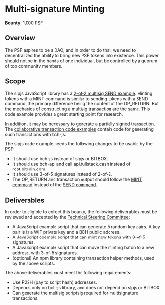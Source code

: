 # Multi-signature Minting

**Bounty**: 1,000 PSF

## Overview

The PSF aspires to be a DAO, and in order to do that, we need to decentralized the ability to bring new PSF tokens into existence. This power should not be in the hands of one individual, but be controlled by a quorum of top community members.

## Scope

The slpjs JavaScript library has a [2-of-2 multisig SEND example](https://github.com/simpleledger/slpjs#send---send-tokens-from-2-of-2-multisig-p2sh). Minting tokens with a MINT command is similar to sending tokens with a SEND command, the primary difference being the content of the OP_RETURN. But the mechanics of constructing a multisig transaction are the same. This code example provides a great starting point for research.

In addition, it may be necessary to generate a partially signed transaction. The [collaborative transaction code examples](https://github.com/Permissionless-Software-Foundation/bch-js-examples/tree/master/applications/collaborate) contain code for generating such transactions with bch-js.

The slpjs code example needs the following changes to be usable by the PSF:

- It should use bch-js instead of slpjs or BITBOX.
- It should use bch-api and call api.fullstack.cash instead of rest.bitcoin.com.
- It should use 3-of-5 signatures instead of 2-of-2.
- The OP_RETURN and transaction output should follow the [MINT command](https://github.com/simpleledger/slp-specifications/blob/master/slp-token-type-1.md#mint---extended-minting-transaction) instead of the [SEND command](https://github.com/simpleledger/slp-specifications/blob/master/slp-token-type-1.md#send---spend-transaction).

## Deliverables

In order to eligible to collect this bounty, the following deliverables must be reviewed and accepted by the [Technical Steering Committee](https://github.com/Permissionless-Software-Foundation/TSC):

- A JavaScript example script that can generate 5 random key pairs. A key pair is is a WIF private key and a BCH public address.
- A JavaScript example script that can mint new tokens with 3-of-5 signatures.
- A JavaScript example script that can move the minting baton to a new address, with 3-of-5 signatures.
- (optional) An npm library containing transaction helper methods, used by the above scripts.

The above deliverables must meet the following requirements:

- Use P2SH (pay to script hash) addresses.
- Depends only on bch-js library, and does not depend on slpjs or BITBOX
- Can generate the multisig scriptsig required for multisignature transactions.
